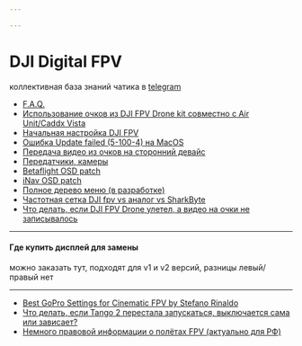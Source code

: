 ```yaml
---

---
```



# DJI Digital FPV
коллективная база знаний чатика в [telegram](https://t.me/djifpvrus)

* [F.A.Q.](https://djifpv.ru/FAQ/)
* [Использование очков из DJI FPV Drone kit совместно с Air Unit/Caddx Vista](https://djifpv.ru/kit-goggles-v2/)
* [Начальная настройка DJI FPV](https://djifpv.ru/first-steps/)
* [Ошибка Update failed (5-100-4) на MacOS](https://djifpv.ru/macos/)
* [Передача видео из очков на сторонний девайс](https://djifpv.ru/video_out/)
* [Передатчики, камеры](https://djifpv.ru/unit-vs-vista/)
* [Betaflight OSD patch](https://djifpv.ru/osd-patch/)
* [iNav OSD patch](https://djifpv.ru/inav-osd-patch/)
* [Полное дерево меню (в разработке)](https://djifpv.ru/menu/)
* [Частотная сетка DJI fpv vs аналог vs SharkByte](https://djifpv.ru/freq/)
* [Что делать, если DJI FPV Drone улетел, а видео на очки не записывалось](https://djifpv.ru/lost/)

---
#### Где купить дисплей для замены

можно заказать тут, подходят для v1 и v2 версий, разницы левый/правый нет
<script async src="https://telegram.org/js/telegram-widget.js?15" data-telegram-post="djifpvrus/188495" data-width="100%"></script>
----
- [Best GoPro Settings for Cinematic FPV by Stefano Rinaldo](https://filmfpv.com/best-gopro-settings-stabilization-for-cinematic-fpv/)
- [Что делать, если Tango 2 перестала запускаться, выключается сама или зависает?](https://djifpv.ru/tango-trouble/)
- [Немного правовой информации о полётах FPV (актуально для РФ)](https://djifpv.ru/law/)

